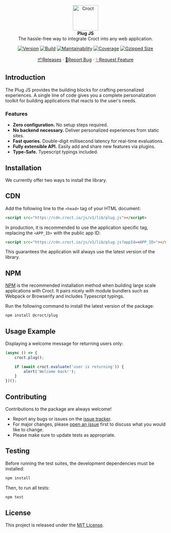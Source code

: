 <p align="center">
    <a href="https://croct.com">
        <img src="https://cdn.croct.io/brand/logo/repo-icon-green.svg" alt="Croct" height="80" />
    </a>
    <br />
    <strong>Plug JS</strong>
    <br />
    The hassle-free way to integrate Croct into any web application.
</p>
<p align="center">
    <a href="https://www.npmjs.com/package/@croct/plug"><img alt="Version" src="https://img.shields.io/npm/v/@croct/plug"/></a>
    <a href="https://github.com/croct-tech/plug-js/actions?query=workflow%3AValidations"><img alt="Build" src="https://github.com/croct-tech/plug-js/workflows/Validations/badge.svg"/></a>
    <a href="https://codeclimate.com/repos/5e7251a86589d75edf000f9e/maintainability"><img alt="Maintainability" src="https://api.codeclimate.com/v1/badges/2288af031dccbec256d9/maintainability"/></a>
    <a href="https://codeclimate.com/repos/5e7251a86589d75edf000f9e/test_coverage"><img alt="Coverage" src="https://api.codeclimate.com/v1/badges/2288af031dccbec256d9/test_coverage"/></a>
    <a href="https://bundlephobia.com/result?p=@croct/plug"><img alt="Gzipped Size" src="https://img.shields.io/bundlephobia/minzip/@croct/plug"/></a>
    <br />
    <br />
    <a href="https://github.com/croct-tech/plug-js/releases">📦Releases</a>
    ·
    <a href="https://github.com/croct-tech/plug-js/issues/new?labels=bug&template=bug-report.md">🐞Report Bug</a>
    ·
    <a href="https://github.com/croct-tech/plug-js/issues/new?labels=enhancement&template=feature-request.md">✨Request Feature</a>
</p>

## Introduction
The Plug JS provides the building blocks for crafting personalized experiences. A single line of code gives you a complete personalization toolkit for building applications that reacts to the user's needs.

### Features
- **Zero configuration.** No setup steps required.
- **No backend necessary.** Deliver personalized experiences from static sites.
- **Fast queries.** Double-digit millisecond latency for real-time evaluations.
- **Fully extensible API.** Easily add and share new features via plugins.
- **Type-Safe.** Typescript typings included.

## Installation

We currently offer two ways to install the library.

## CDN
Add the following line to the `<head>` tag of your HTML document:

```html
<script src="https://cdn.croct.io/js/v1/lib/plug.js"></script>
```

In production, it is recommended to use the application specific tag, replacing the `<APP_ID>` with the public app ID:

```html
<script src="https://cdn.croct.io/js/v1/lib/plug.js?appId=<APP_ID>"></script>
```

This guarantees the application will always use the latest version of the library.

## NPM
[NPM](https://npmjs.com) is the recommended installation method when building large scale applications with Croct. It pairs nicely with module bundlers such as Webpack or Browserify and includes Typescript typings.

Run the following command to install the latest version of the package:

```sh
npm install @croct/plug
```

## Usage Example

Displaying a welcome message for returning users only:

```js
(async () => {
    croct.plug();

    if (await croct.evaluate('user is returning')) {
        alert('Welcome back!');
    }
})();

```

## Contributing
Contributions to the package are always welcome! 

- Report any bugs or issues on the [issue tracker](https://github.com/croct-tech/plug-js/issues).
- For major changes, please [open an issue](https://github.com/croct-tech/plug-js/issues) first to discuss what you would like to change.
- Please make sure to update tests as appropriate.

## Testing

Before running the test suites, the development dependencies must be installed:

```sh
npm install
```

Then, to run all tests:

```sh
npm test
```

## License

This project is released under the [MIT License](LICENSE).
